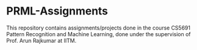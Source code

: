 # PRML-Assignments

This repository contains assignments/projects done in the course CS5691 Pattern Recognition and Machine Learning, done under the supervision of Prof. Arun Rajkumar at IITM.
